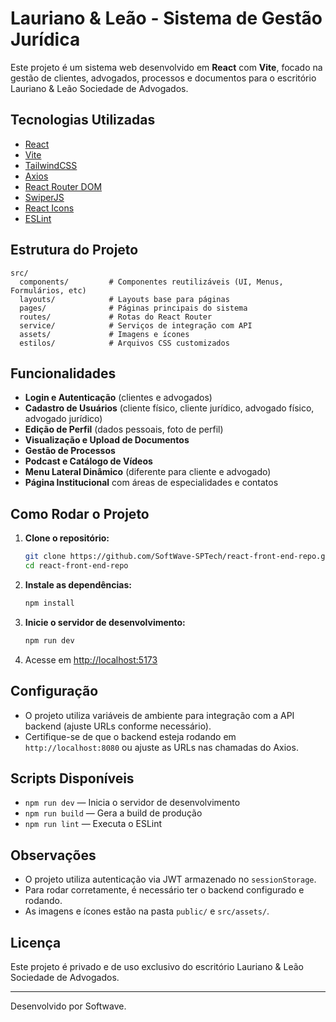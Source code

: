 # Lauriano & Leão - Sistema de Gestão Jurídica

Este projeto é um sistema web desenvolvido em **React** com **Vite**, focado na gestão de clientes, advogados, processos e documentos para o escritório Lauriano & Leão Sociedade de Advogados.

## Tecnologias Utilizadas

- [React](https://react.dev/)
- [Vite](https://vitejs.dev/)
- [TailwindCSS](https://tailwindcss.com/)
- [Axios](https://axios-http.com/)
- [React Router DOM](https://reactrouter.com/)
- [SwiperJS](https://swiperjs.com/)
- [React Icons](https://react-icons.github.io/react-icons/)
- [ESLint](https://eslint.org/)

## Estrutura do Projeto

```
src/
  components/         # Componentes reutilizáveis (UI, Menus, Formulários, etc)
  layouts/            # Layouts base para páginas
  pages/              # Páginas principais do sistema
  routes/             # Rotas do React Router
  service/            # Serviços de integração com API
  assets/             # Imagens e ícones
  estilos/            # Arquivos CSS customizados
```

## Funcionalidades

- **Login e Autenticação** (clientes e advogados)
- **Cadastro de Usuários** (cliente físico, cliente jurídico, advogado físico, advogado jurídico)
- **Edição de Perfil** (dados pessoais, foto de perfil)
- **Visualização e Upload de Documentos**
- **Gestão de Processos**
- **Podcast e Catálogo de Vídeos**
- **Menu Lateral Dinâmico** (diferente para cliente e advogado)
- **Página Institucional** com áreas de especialidades e contatos

## Como Rodar o Projeto

1. **Clone o repositório:**
   ```sh
   git clone https://github.com/SoftWave-SPTech/react-front-end-repo.git
   cd react-front-end-repo
   ```

2. **Instale as dependências:**
   ```sh
   npm install
   ```

3. **Inicie o servidor de desenvolvimento:**
   ```sh
   npm run dev
   ```

4. Acesse em [http://localhost:5173](http://localhost:5173)

## Configuração

- O projeto utiliza variáveis de ambiente para integração com a API backend (ajuste URLs conforme necessário).
- Certifique-se de que o backend esteja rodando em `http://localhost:8080` ou ajuste as URLs nas chamadas do Axios.

## Scripts Disponíveis

- `npm run dev` — Inicia o servidor de desenvolvimento
- `npm run build` — Gera a build de produção
- `npm run lint` — Executa o ESLint

## Observações

- O projeto utiliza autenticação via JWT armazenado no `sessionStorage`.
- Para rodar corretamente, é necessário ter o backend configurado e rodando.
- As imagens e ícones estão na pasta `public/` e `src/assets/`.

## Licença

Este projeto é privado e de uso exclusivo do escritório Lauriano & Leão Sociedade de Advogados.

---

Desenvolvido por Softwave.